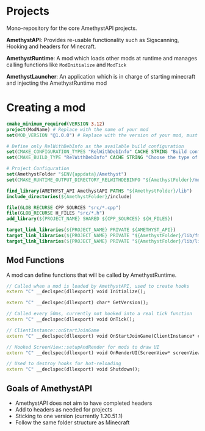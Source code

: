 # Projects

Mono-repository for the core AmethystAPI projects.

**AmethystAPI**: Provides re-usable functionality such as Sigscanning, Hooking and headers for Minecraft.

**AmethystRuntime**: A mod which loads other mods at runtime and manages calling functions like `ModInitialize` and `ModTick`

**AmethystLauncher**: An application which is in charge of starting minecraft and injecting the AmethystRuntime mod

# Creating a mod
```cmake
cmake_minimum_required(VERSION 3.12)
project(ModName) # Replace with the name of your mod
set(MOD_VERSION "@1.0.0") # Replace with the version of your mod, must be prefixed by @

# Define only RelWithDebInfo as the available build configuration
set(CMAKE_CONFIGURATION_TYPES "RelWithDebInfo" CACHE STRING "Build configurations" FORCE)
set(CMAKE_BUILD_TYPE "RelWithDebInfo" CACHE STRING "Choose the type of build, options are: Debug Release RelWithDebInfo" FORCE)

# Project Configuration
set(AmethystFolder "$ENV{appdata}/Amethyst")
set(CMAKE_RUNTIME_OUTPUT_DIRECTORY_RELWITHDEBINFO "${AmethystFolder}/mods/${PROJECT_NAME}${MOD_VERSION}")

find_library(AMETHYST_API AmethystAPI PATHS "${AmethystFolder}/lib")
include_directories(${AmethystFolder}/include)

file(GLOB_RECURSE CPP_SOURCES "src/*.cpp")
file(GLOB_RECURSE H_FILES "src/*.h")
add_library(${PROJECT_NAME} SHARED ${CPP_SOURCES} ${H_FILES})

target_link_libraries(${PROJECT_NAME} PRIVATE ${AMETHYST_API})
target_link_libraries(${PROJECT_NAME} PRIVATE "${AmethystFolder}/lib/fmt.lib")
target_link_libraries(${PROJECT_NAME} PRIVATE "${AmethystFolder}/lib/libMinHook.x64.lib")
```

## Mod Functions
A mod can define functions that will be called by AmethystRuntime.
```cpp
// Called when a mod is loaded by AmethystAPI, used to create hooks
extern "C" __declspec(dllexport) void Initialize();

extern "C" __declspec(dllexport) char* GetVersion();

// Called every 50ms, currently not hooked into a real tick function
extern "C" __declspec(dllexport) void OnTick();

// ClientInstance::onStartJoinGame
extern "C" __declspec(dllexport) void OnStartJoinGame(ClientInstance* clientInstance);

// Hooked ScreenView::setupAndRender for mods to draw UI
extern "C" __declspec(dllexport) void OnRenderUI(ScreenView* screenView, UIRenderContext* ctx);

// Used to destroy hooks for hot-reloading
extern "C" __declspec(dllexport) void Shutdown();
```

## Goals of AmethystAPI
 - AmethystAPI does not aim to have completed headers
 - Add to headers as needed for projects
 - Sticking to one version (currently 1.20.51.1)
 - Follow the same folder structure as Minecraft